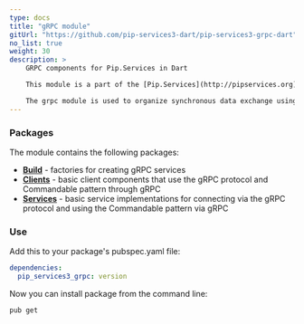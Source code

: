 ```yaml
---
type: docs
title: "gRPC module"
gitUrl: "https://github.com/pip-services3-dart/pip-services3-grpc-dart"
no_list: true
weight: 30
description: > 
    GRPC components for Pip.Services in Dart

    This module is a part of the [Pip.Services](http://pipservices.org) polyglot microservices toolkit.

    The grpc module is used to organize synchronous data exchange using calls through the gRPC protocol. It has implementations of both, the server and client parts.
---
```



### Packages

The module contains the following packages:

- [**Build**](build) - factories for creating gRPC services
- [**Clients**](clients) - basic client components that use the gRPC protocol and Commandable pattern through gRPC
- [**Services**](services) - basic service implementations for connecting via the gRPC protocol and using the Commandable pattern via gRPC


### Use

Add this to your package's pubspec.yaml file:
```yaml
dependencies:
  pip_services3_grpc: version
```

Now you can install package from the command line:
```bash
pub get
```
